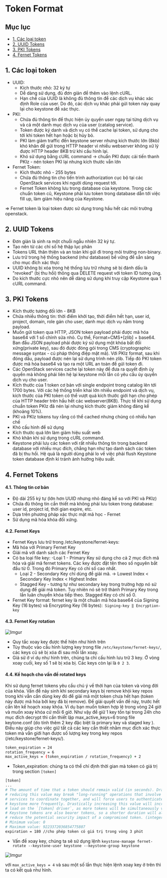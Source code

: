 # Token Format

## Mục lục
- [1. Các loại token](#history)
- [2. UUID Tokens](#uuid)
- [3. PKI Tokens](#pki)
- [4. Fernet Tokens](#fernet)

<a name=history></a>
## 1. Các loại token
- UUID:
	- Kích thước nhỏ: 32 ký tự
	- Dễ dàng sử dụng, đủ đơn giản để thêm vào lệnh cURL.
	- Hạn chế của UUID là không đủ thông tin để các dịch vụ khác xác định Role của user. Do đó, các dịch vụ khác phải gửi token này quay lại cho keystone để xác thực.
- PKI:
	- Chứa đủ thông tin để thực hiện ủy quyền user ngay tại từng dịch vụ và cả một danh mục dịch vụ của user (catalog service).
	- Token được ký danh và dịch vụ có thể cache lại token, sử dụng cho tới khi token hết hạn hoặc bị hủy bỏ.
	- PKI làm giảm traffic đến keystone server nhưng kích thước lớn (8kb) khó khăn để gửi trong HTTP header vì nhiều webserver không xử lý được HTTP header 8KB trừ khi cấu hình lại.
	- Khó sử dụng bằng cURL command
	-> chuẩn PKI được cải tiến thanh PKIz - nén token PKI lại nhưng kích thước vẫn lớn 
- Fernet Token:
	- Kích thước nhỏ - 255 bytes
	- Chứa đủ thông tin cho tiến trình authorization cục bộ tại các OpenStack services khi người dùng request tới.
	- Fernet Token không lưu trong database của keystone. Trong các chuẩn token cũ, Keystone phải lưu token trong database dẫn tới việc fill up, làm giảm hiệu năng của Keystone.

=> Fernet token là loại token được sử dụng trong hầu hết các môi trường openstack.

<a name=uuid></a>
## 2. UUID Tokens
- Đơn giản là sinh ra một chuỗi ngẫu nhiên 32 ký tự.
- Tạo nên từ các chỉ số hệ thập lục phân
- Tokens URL thân thiện và an toàn khi gửi đi trong môi trường non-binary.
- Lưu trữ trong hệ thống backend (như database) bề vững để sẵn sàng cho mục đích xác thực
- UUID không bị xóa trong hệ thống lưu trữ nhưng sẽ bị đánh dấu là "revoked" (bị thu hồi) thông qua DELETE request với token ID tương ứng.
- Do kích thước cực nhỏ nên dễ dàng sử dụng khi truy cập Keystone qua 1 cURL command.

<a name=pki></a>
## 3. PKI Tokens
- Kích thước tương đối lớn - 8KB
- Chứa nhiều thông tin: thời điểm khởi tạo, thời điểm hết hạn, user id, project, domain, role gán cho user, danh mục dịch vụ nằm trong payload.
- Muốn gửi token qua HTTP, JSON token payload phải được mã hóa base64 với 1 số chỉnh sửa nhỏ. Cụ thể, Format=CMS+[zlib] + base64. Ban đầu JSON payload phải được ký sử dụng một khóa bất đối xứng(private key), sau đó được đóng gói trong CMS (cryptographic message syntax - cú pháp thông điệp mật mã). Với PKIz format, sau khi đóng dấu, payload được nén lại sử dụng trình nén zlib. Tiếp đó PKI token được mã hóa base64 và tạo ra một URL an toàn để gửi token đi.
- Các OpenStack services cache lại token này để đưa ra quyết định ủy quyền mà không phải liên hệ lại keystone mỗi lần có yêu cầu ủy quyền dịch vụ cho user.
- Kích thước của 1 token cơ bản với single endpoint trong catalog lên tới 1700 bytes. Với các hệ thống triển khai lớn nhiều endpoint và dịch vụ, kích thước của PKI token có thể vượt quá kích thước giới hạn cho phép của HTTP header trên hầu hết các webserver(8KB). Thực tế khi sử dụng chuẩn token PKIz đã nén lại nhưng kích thước giảm không đáng kể (khoảng 10%).
- PKI và PKIz tokens tuy rằng có thể cached nhưng chúng có nhiều hạn chế
- Khó cấu hình để sử dụng
- Kích thước quá lớn làm giảm hiệu suất web
- Khó khăn khi sử dụng trong cURL command.
- Keystone phải lưu các token với rất nhiều thông tin trong backend database với nhiều mục đích, chẳng hạn như tạo danh sách các token đã bị thu hồi. Hệ quả là người dùng phải lo về việc phải flush Keystone token database định kì tránh ảnh hưởng hiệu suất.

<a name=fernet></a>
## 4. Fernet Tokens

#### 4.1. Thông tin cơ bản
- Độ dài 255 ký tự (lớn hơn UUID nhưng nhỏ đáng kể so với PKI và PKIz)
- Chứa đủ thông tin cần thiết mà không phải lưu token trong database: user id, project id, thời gian expire, etc.
- Dựa trên phương pháp xác thực mật mã học - Fernet
- Sử dụng mã hóa khóa đối xứng.

#### 4.2. Fernet Keys
- Fernet Keys lưu trữ trong /etc/keystone/fernet-keys:
- Mã hóa với Primary Fernet Key
- Giải mã với danh sách các Fernet Key
- Có ba loại file key:
	-Loại 1 - Primary Key sử dụng cho cả 2 mục đích mã hóa và giải mã fernet tokens. Các key được đặt tên theo số nguyên bắt đầu từ 0. Trong đó Primary Key có chỉ số cao nhất.
	- Loại 2 - Secondary Key chỉ dùng để giải mã. -> Lowest Index < Secondary Key Index < Highest Index
	- Stagged Key - tương tự như secondary key trong trường hợp nó sử dụng để giải mã token. Tuy nhiên nó sẽ trở thành Primary Key trong lần luân chuyển khóa tiếp theo. Stagged Key có chỉ số 0.
- Fernet Key format: fernet key là một chuẩn mã hóa base64 của Signing Key (16 bytes) và Encrypting Key (16 bytes):` Signing-key ‖ Encryption-key`

#### 4.3. Fernet Key rotation
![Imgur](http://i.imgur.com/bBGBE1d.png)

- Quy tắc xoay key được thể hiện như hình trên
- Tùy thuộc vào cấu hình lượng key trong file `/etc/keystone/fernet-keys/`, các keys cũ sẽ bị xóa đi sau mỗi lần xoay.
- Giả sử ở ví dụ như hình trên, chúng ta chỉ cấu hình lưu trữ 3 key. Ở vòng xoay cuối, key số 1 sẽ bị xóa bị. Các keys còn lại là `0 2 3`.

#### 4.4. Kế hoạch cho vấn đề rotated keys

Khi sử dụng fernet tokens yêu cầu chú ý về thời hạn của token và vòng đời của khóa. Vấn đề nảy sinh khi secondary keys bị remove khỏi key repos trong khi vẫn cần dùng key đó để giải mã một token chưa hết hạn (token này được mã hóa bởi key đã bị remove). 
Để giải quyết vấn đề này, trước hết cần lên kế hoạch xoay khóa. Ví dụ bạn muốn token hợp lệ trong vòng 24 giờ và muốn xoay khóa cứ mỗi 6 giờ. Như vậy để giữ 1 key tồn tại trong 24h cho mục đích decrypt thì cần thiết lập max_active_keys=6 trong file keytone.conf (do tính thêm 2 key đặc biệt là primary key và staged key ). Điều này giúp cho việc giữ tất cả các key cần thiết nhằm mục đích xác thực token mà vẫn giới hạn được số lượng key trong key repos (/etc/keystone/fernet-keys/).
```sh
token_expiration = 24
rotation_frequency = 6
max_active_keys = (token_expiration / rotation_frequency) + 2
```

- Token_expiration: chúng ta có thể chỉ định thời gian mà token có giá trị trong section `[token]`

```sh
[token]
...
# The amount of time that a token should remain valid (in seconds). Drastically
# reducing this value may break "long-running" operations that involve multiple
# services to coordinate together, and will force users to authenticate with
# keystone more frequently. Drastically increasing this value will increase
# load on the `[token] driver`, as more tokens will be simultaneously valid.
# Keystone tokens are also bearer tokens, so a shorter duration will also
# reduce the potential security impact of a compromised token. (integer value)
# Minimum value: 0
# Maximum value: 9223372036854775807
expiration = 180 //cho phép token có giá trị trong vòng 3 phút

```

- Vấn đề xoay key, chúng ta sẽ sử dụng lệnh `keystone-manage fernet-rotate --keystone-user keystone --keystone-group keystone`

![Imgur](http://i.imgur.com/VNKrHmb.png)

với `max_active_keys = 4` và sau một số lần thực hiện lệnh xoay key ở trên thì ta có kết quả như hình.